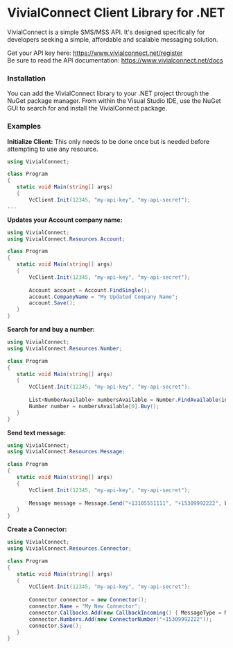# VivialConnect Client Library for .NET

VivialConnect is a simple SMS/MSS API. It's designed specifically for developers seeking a simple, affordable and scalable messaging solution.

Get your API key here: https://www.vivialconnect.net/register <br>
Be sure to read the API documentation: https://www.vivialconnect.net/docs <br>

### Installation

You can add the VivialConnect library to your .NET project through the NuGet package manager. From within the Visual Studio IDE, use the NuGet GUI to search for and install the VivialConnect package.

### Examples
__Initialize Client:__ This only needs to be done once but is needed before attempting to use any resource.
```csharp
using VivialConnect;

class Program
{
   static void Main(string[] args)
   {
       VcClient.Init(12345, "my-api-key", "my-api-secret");
...
```
__Updates your Account company name:__ 
```csharp
using VivialConnect;
using VivialConnect.Resources.Account;

class Program
{
   static void Main(string[] args)
   {
       VcClient.Init(12345, "my-api-key", "my-api-secret");
       
       Account account = Account.FindSingle();
       account.CompanyName = "My Updated Company Name";
       account.Save();
   }
}
```
__Search for and buy a number:__ 
```csharp
using VivialConnect;
using VivialConnect.Resources.Number;

class Program
{
   static void Main(string[] args)
   {
       VcClient.Init(12345, "my-api-key", "my-api-secret");
       
       List<NumberAvailable> numbersAvailable = Number.FindAvailable(inRegion: RegionEnum.CA);
       Number number = numbersAvailable[0].Buy();
   }
}
```

__Send text message:__ 
```csharp
using VivialConnect;
using VivialConnect.Resources.Message;

class Program
{
   static void Main(string[] args)
   {
       VcClient.Init(12345, "my-api-key", "my-api-secret");
       
       Message message = Message.Send("+13105551111", "+15309992222", body: "Hello, from Vivial Connect!");
   }
}
```

__Create a Connector:__ 
```csharp
using VivialConnect;
using VivialConnect.Resources.Connector;

class Program
{
   static void Main(string[] args)
   {
       VcClient.Init(12345, "my-api-key", "my-api-secret");
       
       Connector connector = new Connector();
       connector.Name = "My New Connector";
       connector.Callbacks.Add(new CallbackIncoming() { MessageType = MessageTypeEnum.Text, Url = "path/to/sms/callback1", Method = "POST" });
       connector.Numbers.Add(new ConnectorNumber("+15309992222"));
       connector.Save();
   }
}
```